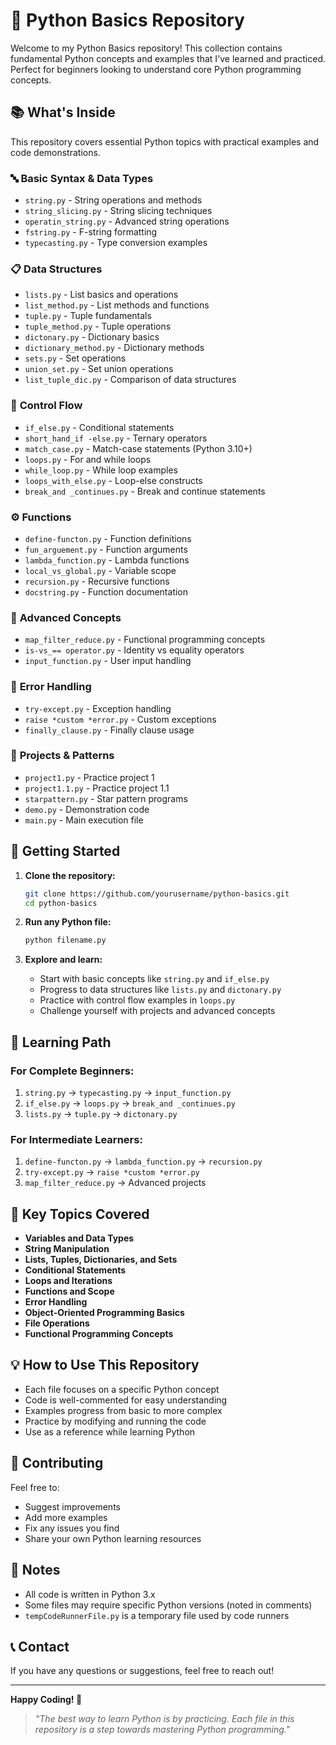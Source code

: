 # 🐍 Python Basics Repository

Welcome to my Python Basics repository! This collection contains fundamental Python concepts and examples that I've learned and practiced. Perfect for beginners looking to understand core Python programming concepts.

## 📚 What's Inside

This repository covers essential Python topics with practical examples and code demonstrations.

### 🔤 **Basic Syntax & Data Types**
- `string.py` - String operations and methods
- `string_slicing.py` - String slicing techniques
- `operatin_string.py` - Advanced string operations
- `fstring.py` - F-string formatting
- `typecasting.py` - Type conversion examples

### 📋 **Data Structures**
- `lists.py` - List basics and operations
- `list_method.py` - List methods and functions
- `tuple.py` - Tuple fundamentals
- `tuple_method.py` - Tuple operations
- `dictonary.py` - Dictionary basics
- `dictionary_method.py` - Dictionary methods
- `sets.py` - Set operations
- `union_set.py` - Set union operations
- `list_tuple_dic.py` - Comparison of data structures

### 🔄 **Control Flow**
- `if_else.py` - Conditional statements
- `short_hand_if -else.py` - Ternary operators
- `match_case.py` - Match-case statements (Python 3.10+)
- `loops.py` - For and while loops
- `while_loop.py` - While loop examples
- `loops_with_else.py` - Loop-else constructs
- `break_and _continues.py` - Break and continue statements

### ⚙️ **Functions**
- `define-functon.py` - Function definitions
- `fun_arguement.py` - Function arguments
- `lambda_function.py` - Lambda functions
- `local_vs_global.py` - Variable scope
- `recursion.py` - Recursive functions
- `docstring.py` - Function documentation

### 🔧 **Advanced Concepts**
- `map_filter_reduce.py` - Functional programming concepts
- `is-vs_== operator.py` - Identity vs equality operators
- `input_function.py` - User input handling

### 🚨 **Error Handling**
- `try-except.py` - Exception handling
- `raise *custom *error.py` - Custom exceptions
- `finally_clause.py` - Finally clause usage

### 🎨 **Projects & Patterns**
- `project1.py` - Practice project 1
- `project1.1.py` - Practice project 1.1
- `starpattern.py` - Star pattern programs
- `demo.py` - Demonstration code
- `main.py` - Main execution file

## 🚀 Getting Started

1. **Clone the repository:**
   ```bash
   git clone https://github.com/yourusername/python-basics.git
   cd python-basics
   ```

2. **Run any Python file:**
   ```bash
   python filename.py
   ```

3. **Explore and learn:**
   - Start with basic concepts like `string.py` and `if_else.py`
   - Progress to data structures like `lists.py` and `dictonary.py`
   - Practice with control flow examples in `loops.py`
   - Challenge yourself with projects and advanced concepts

## 📖 Learning Path

### For Complete Beginners:
1. `string.py` → `typecasting.py` → `input_function.py`
2. `if_else.py` → `loops.py` → `break_and _continues.py`
3. `lists.py` → `tuple.py` → `dictonary.py`

### For Intermediate Learners:
1. `define-functon.py` → `lambda_function.py` → `recursion.py`
2. `try-except.py` → `raise *custom *error.py`
3. `map_filter_reduce.py` → Advanced projects

## 🎯 Key Topics Covered

- **Variables and Data Types**
- **String Manipulation**
- **Lists, Tuples, Dictionaries, and Sets**
- **Conditional Statements**
- **Loops and Iterations**
- **Functions and Scope**
- **Error Handling**
- **Object-Oriented Programming Basics**
- **File Operations**
- **Functional Programming Concepts**

## 💡 How to Use This Repository

- Each file focuses on a specific Python concept
- Code is well-commented for easy understanding
- Examples progress from basic to more complex
- Practice by modifying and running the code
- Use as a reference while learning Python

## 🤝 Contributing

Feel free to:
- Suggest improvements
- Add more examples
- Fix any issues you find
- Share your own Python learning resources

## 📝 Notes

- All code is written in Python 3.x
- Some files may require specific Python versions (noted in comments)
- `tempCodeRunnerFile.py` is a temporary file used by code runners

## 📞 Contact

If you have any questions or suggestions, feel free to reach out!

---

**Happy Coding! 🎉**

> *"The best way to learn Python is by practicing. Each file in this repository is a step towards mastering Python programming."*
